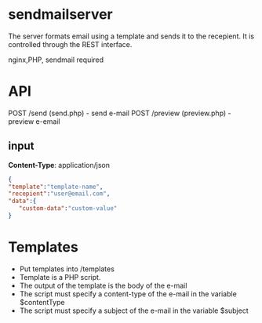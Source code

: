# sendmailserver
The server formats email using a template and sends it to the recepient. It is controlled through the REST interface.

nginx,PHP, sendmail required

# API
POST /send (send.php) - send e-mail
POST /preview (preview.php) - preview e-email

## input

**Content-Type**: application/json

```json
{
"template":"template-name",
"recepient":"user@email.com",
"data":{
   "custom-data":"custom-value"
}
```

# Templates

* Put templates into /templates
* Template is a PHP script.
* The output of the template is the body of the e-mail
* The script must specify a content-type of the e-mail in the variable $contentType 
* The script must specify a subject of the e-mail in the variable $subject




